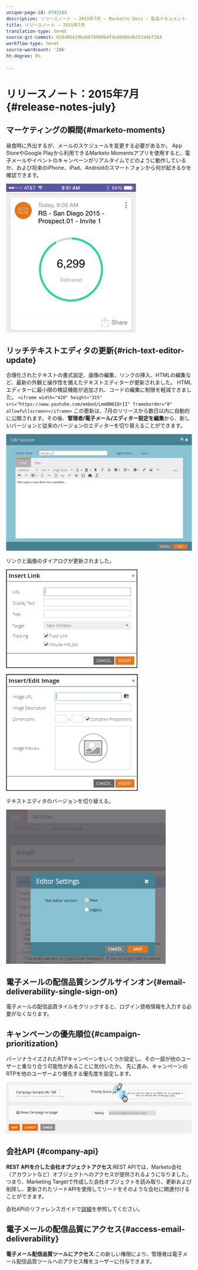 ```yaml
---
unique-page-id: 8783189
description: リリースノート — 2015年7月 — Marketto Docs — 製品ドキュメント
title: リリースノート — 2015年7月
translation-type: tm+mt
source-git-commit: 029d8b419ba5078980b4fde9890bdb35194bf264
workflow-type: tm+mt
source-wordcount: '286'
ht-degree: 0%

---
```



# リリースノート：2015年7月{#release-notes-july}

## マーケティングの瞬間{#marketo-moments}

昼食時に外出するが、メールのスケジュールを変更する必要があるか。 App StoreやGoogle Playから利用できるMarketo Momentsアプリを使用すると、電子メールやイベントのキャンペーンがリアルタイムでどのように動作しているか、および将来のiPhone、iPad、Androidのスマートフォンから何が起きるかを確認できます。

![](assets/image2015-7-10-9-3a42-3a29.png)

## リッチテキストエディタの更新{#rich-text-editor-update}

合理化されたテキストの書式設定、画像の編集、リンクの挿入、HTMLの編集など、最新の外観と操作性を備えたテキストエディターが更新されました。 HTMLエディターに最小限の検証機能が追加され、コードの編集に制限を軽減できました。
`<iframe width="420" height="315" src="https://www.youtube.com/embed/LmmBN6IQrII" frameborder="0" allowfullscreen></iframe>` この更新は、7月のリリースから数日以内に自動的に公開されます。その後、**管理者/電子メール/エディター設定を編集**&#x200B;から、新しいバージョンと従来のバージョンのエディターを切り替えることができます。

![](assets/image2015-7-10-9-3a42-3a44.png)

リンクと画像のダイアログが更新されました。

![](assets/image2015-7-10-9-3a42-3a57.png)

![](assets/image2015-7-10-9-3a43-3a20.png)

テキストエディタのバージョンを切り替える。

![](assets/image2015-7-10-9-3a43-3a32.png)

## 電子メールの配信品質シングルサインオン{#email-deliverability-single-sign-on}

電子メールの配信品質タイルをクリックすると、ログイン資格情報を入力する必要がなくなります。

## キャンペーンの優先順位{#campaign-prioritization}

パーソナライズされたRTPキャンペーンをいくつか設定し、その一部が他のユーザーと重なり合う可能性があることに気付いたか。 先に進み、キャンペーンのRTPを他のユーザーより優先する優先度を設定します。

![](assets/image2015-7-9-20-3a20-3a58.png)

## 会社API {#company-api}

**REST APIを介した会社オブジェクトアクセス**:REST APIでは、Marketo会社（アカウントなど）オブジェクトへのアクセスが提供されるようになりました。つまり、Marketing Targetで作成した会社オブジェクトを読み取り、更新および削除し、更新されたリードAPIを使用してリードをそのような会社に関連付けることができます。

会社APIのリファレンスガイドで[詳細](https://developers.marketo.com/documentation/company-api/)を参照してください。

## 電子メールの配信品質にアクセス{#access-email-deliverability}

**電子メール配信品質ツールにアクセス**:この新しい権限により、管理者は電子メール配信品質ツールへのアクセス権をユーザーに付与できます。
